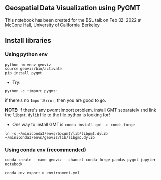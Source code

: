 ## Geospatial Data Visualization using PyGMT
This notebook has been created for the BSL talk on Feb 02, 2022 at McCone Hall, University of California, Berkeley

## Install libraries

### Using python env
```
python -m venv geoviz
source geoviz/bin/activate
pip install pygmt
```

- Try:
```
python -c "import pygmt"
```
if there's no `ImportError`, then you are good to go.

__NOTE:__
If there's any pygmt import problem, install GMT separately and link the `libgmt.dylib` file to the file python is looking for!

- One way to install GMT is `conda install gmt -c conda-forge`

```
ln -s ~/miniconda3/envs/boxgmt/lib/libgmt.dylib ~/miniconda3/envs/geoviz/lib/libgmt.dylib
```

### Using conda env (recommended)
```
conda create --name geoviz --channel conda-forge pandas pygmt jupyter notebook
```




```
conda env export > environment.yml
```